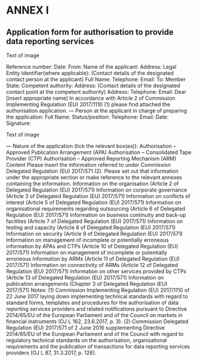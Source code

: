 # ANNEX I

## Application form for authorisation to provide data reporting services



Text of image

Reference number: Date: From: Name of the applicant: Address: Legal Entity Identifier(where applicable): (Contact details of the designated contact person at the applicant) Full Name: Telephone: Email: To: Member State: Competent authority: Address: (Contact details of the designated contact point at the competent authority) Address: Telephone: Email: Dear [insert appropriate name] In accordance with Article 2 of Commission Implementing Regulation (EU) 2017/1110 (1) please find attached the authorisation application. — Person at the applicant in charge of preparing the application: Full Name: Status/position: Telephone: Email: Date: Signature:



Text of image

— Nature of the application (tick the relevant box(es)): Authorisation – Approved Publication Arrangement (APA) Authorisation – Consolidated Tape Provider (CTP) Authorisation – Approved Reporting Mechanism (ARM) Content Please insert the information referred to under Commission Delegated Regulation (EU) 2017/571 (2). Please set out that information under the appropriate section or make reference to the relevant annexes containing the information. Information on the organisation (Article 2 of Delegated Regulation (EU) 2017/571) Information on corporate governance (Article 3 of Delegated Regulation (EU) 2017/571) Information on conflicts of interest (Article 5 of Delegated Regulation (EU) 2017/571) Information on organisational requirements regarding outsourcing (Article 6 of Delegated Regulation (EU) 2017/571) Information on business continuity and back-up facilities (Article 7 of Delegated Regulation (EU) 2017/571) Information on testing and capacity (Article 8 of Delegated Regulation (EU) 2017/571) Information on security (Article 9 of Delegated Regulation (EU) 2017/571) Information on management of incomplete or potentially erroneous information by APAs and CTPs (Article 10 of Delegated Regulation (EU) 2017/571) Information on management of incomplete or potentially erroneous information by ARMs (Article 11 of Delegated Regulation (EU) 2017/571) Information on connectivity of ARMs (Article 12 of Delegated Regulation (EU) 2017/571) Information on other services provided by CTPs (Article 13 of Delegated Regulation (EU) 2017/571) Information on publication arrangements (Chapter 3 of Delegated Regulation (EU) 2017/571) Notes: (1) Commission Implementing Regulation (EU) 2017/1110 of 22 June 2017 laying down implementing technical standards with regard to standard forms, templates and procedures for the authorisation of data reporting services providers and related notifications pursuant to Directive 2014/65/EU of the European Parliament and of the Council on markets in financial instruments (OJ L 162, 23.6.2017, p. 3). (2) Commission Delegated Regulation (EU) 2017/571 of 2 June 2016 supplementing Directive 2014/65/EU of the European Parliament and of the Council with regard to regulatory technical standards on the authorisation, organisational requirements and the publication of transactions for data reporting services providers (OJ L 87, 31.3.2017, p. 126).

